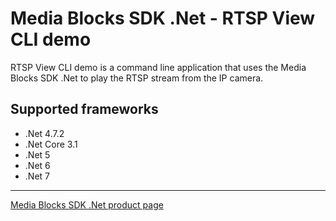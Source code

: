 # Media Blocks SDK .Net - RTSP View CLI demo

RTSP View CLI demo is a command line application that uses the Media Blocks SDK .Net to play the RTSP stream from the IP camera.

## Supported frameworks

- .Net 4.7.2
- .Net Core 3.1
- .Net 5
- .Net 6
- .Net 7

---

[Media Blocks SDK .Net product page](https://www.visioforge.com/media-blocks-sdk)